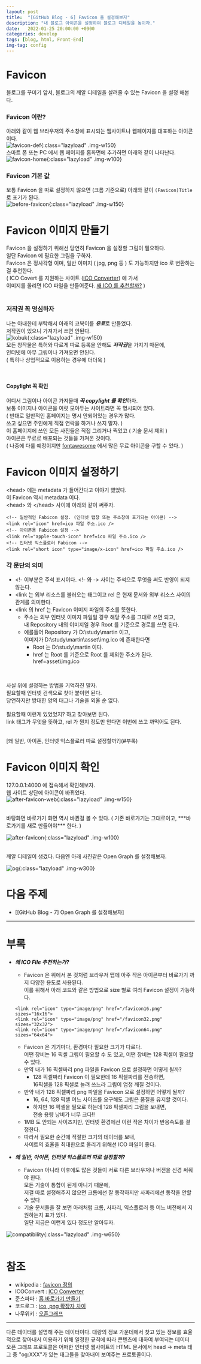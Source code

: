 ```yaml
---
layout: post
title:  "[GitHub Blog - 6] Favicon 을 설정해보자"
description: "내 블로그 아이콘을 설정하여 블로그 디테일을 높이자."
date:   2022-01-25 20:00:00 +0900
categories: develop
tags: [blog, html, Front-End]
img-tag: config
---
```


# Favicon  
블로그를 꾸미기 앞서, 블로그의 깨알 디테일을 살려줄 수 있는 Favicon 을 설정 해본다.  


### Favicon 이란?
아래와 같이 웹 브라우저의 주소창에 표시되는 웹사이트나 웹페이지를 대표하는 아이콘이다.  
![favicon-def](/assets/img/post-img/favicon/favicon.png){:class="lazyload" .img-w150}     
스마트 폰 또는 PC 에서 웹 페이지를 홈화면에 추가하면 아래와 같이 나타난다.  
![favicon-home](/assets/img/post-img/favicon/favicon-home.png){:class="lazyload" .img-w100}     


### Favicon 기본 값 ###  
보통 Favicon 을 따로 설정하지 않으면 (크롬 기준으로) 아래와 같이 `(Favicon)Title` 로 표기가 된다.  
![before-favicon](/assets/img/post-img//favicon/web-favicon.png){:class="lazyload" .img-w150}     


# Favicon 이미지 만들기
Favicon 을 설정하기 위해선 당연히 Favicon 을 설정할 그림이 필요하다.  
일단 Favicon 에 필요한 그림을 구하자.  
Favicon 은 정사각형 이며, 일반 이미지 ( jpg, png 등 ) 도 가능하지만 ico 로 변환하는걸 추천한다.    
( ICO Covert 를 지원하는 사이트 ([ICO Converter][icoconvert-link]) 에 가서   
이미지를 올리면 ICO 파일을 만들어준다. [왜 ICO 를 추천할까?](#부록) )    
<br>


### 저작권 꼭 명심하자  

나는 아내한테 부탁해서 아래의 코북이를 ***유료***로 만들었다.  
저작권이 있으니 가져가서 쓰면 안된다.  
![kobuk](/assets/img/post-img//favicon/kobuk.png){:class="lazyload" .img-w150}        
모든 창작물은 특허와 다르게 따로 등록을 안해도 ***저작권***을 가지기 때문에,  
인터넷에 아무 그림이나 가져오면 안된다.  
( 특히나 상업적으로 이용하는 경우에 더더욱 )  

<br>

#### Copylight 꼭 확인    

어디서 그림이나 아이콘 가져올때 ***꼭 copylight 를 확인***하자.    
보통 이미지나 아이콘을 여럿 모아두는 사이트라면 꼭 명시되어 있다.   
( 반대로 일반적인 홈페이지는 명시 안되어있는 경우가 많다.   
쓰고 싶으면 주인에게 직접 연락을 하거나 쓰지 말자. )  
이 홈페이지에 쓰인 모든 사진들은 직접 그리거나 찍었고 ( 기술 문서 제외 )  
아이콘은 무료로 배포되는 것들을 가져온 것이다.  
( 나중에 다룰 예정이지만 [fontawesome][fontawesome-link] 에서 많은 무료 아이콘을 구할 수 있다. )    


# Favicon 이미지 설정하기
\<head> 에는 <span class="tooltip" id="id-1">metadata</span> 가 들어간다고 이야기 했었다.  
이 Favicon 역시 metadata 이다.  
\<head> 와 \</head> 사이에 아래와 같이 써주자.  
```
<!-- 일반적인 Fabicon 설정. (인터넷 탭창 또는 주소창에 표기되는 아이콘) -->
<link rel="icon" href=ico 파일 주소.ico />
<!-- 아이폰용 Fabicon 설정 -->
<link rel="apple-touch-icon" href=ico 파일 주소.ico />
<!-- 인터넷 익스플로러 Fabicon -->
<link rel="short icon" type="image/x-icon" href=ico 파일 주소.ico />
``` 

### 각 문단의 의미
- <!- 이부분은 주석 표시이다. <!- 와 -> 사이는 주석으로 무엇을 써도 반영이 되지 않는다.  
- \<link 는 외부 리소스를 불러오는 태그이고 rel 은 현재 문서와 외부 리소스 사이의 관계를 의미한다. 
- \<link 의 href 는 Favicon 이미지 파일의 주소를 뜻한다.    
    - 주소는 외부 인터넷 이미지 파일일 경우 해당 주소를 그대로 쓰면 되고,  
    내 Repository 내의 이미지일 경우 Root 를 기준으로 경로를 쓰면 된다.  
    - 예를들어 Repository 가 D:\study\martin 이고,  
     이미지가 D:\study\martin\asset\img.ico 에 존재한다면  
        - Root 는 D:\study\martin 이다.
        - href 는 Root 를 기준으로 Root 를 제외한 주소가 된다. href=asset\img.ico  
<br>

사실 위에 설정하는 방법을 기억하진 말자.   
필요할때 인터넷 검색으로 찾아 붙이면 된다.  
당연하지만 방대한 양의 태그나 기술을 외울 순 없다.   
<br>
필요할때 이런게 있었었지? 하고 찾아보면 된다.  
link 태그가 무엇을 뜻하고, rel 가 뭔지 정도만 안다면 이번에 쓰고 까먹어도 된다.  

<br>
[왜 일반, 아이폰, 인터넷 익스플로러 따로 설정할까?](#부록)  

<br>
  

# Favicon 이미지 확인 
127.0.0.1:4000 에 접속해서 확인해보자.  
웹 사이트 상단에 아이콘이 바뀌었다.  
![after-favicon-web](/assets/img/post-img/favicon/web-favicon-after.png){:class="lazyload" .img-w150}  

<br>
바탕화면 바로가기 화면 역시 바뀐걸 볼 수 있다.   
( 기존 바로가기는 그대로이고, ***바로가기를 새로 만들어야*** 한다. )   

![after-favicon](/assets/img/post-img/favicon/after-favicon.png){:class="lazyload" .img-w100}    

<br>
깨알 디테일이 생겼다.  
다음엔 아래 사진같은 <span class="tooltip" id="id-2">Open Graph</span> 를 설정해보자.   

![og](/assets/img/post-img/favicon/og.png){:class="lazyload" .img-w300}  


# 다음 주제
- [[GitHub Blog - 7] Open Graph 를 설정해보자]

<hr>

# 부록
- ***왜 ICO File 추천하는가?***
    - Favicon 은 위에서 본 것처럼 브라우저 탭에 아주 작은 아이콘부터 바로가기 까지 다양한 용도로 사용된다.  
    이를 위해서 아래 코드와 같은 방법으로 size 별로 여러 Favicon 설정이 가능하다.

    ```
    <link rel="icon" type="image/png" href="/favicon16.png" sizes="16x16">
    <link rel="icon" type="image/png" href="/favicon32.png" sizes="32x32">
    <link rel="icon" type="image/png" href="/favicon64.png" sizes="64x64"> 
    ```  
    
    - Favicon 은 기기마다, 환경마다 필요한 크기가 다르다.   
    어떤 장비는 16 픽셀 그림이 필요할 수 도 있고, 어떤 장비는 128 픽셀이 필요할 수 있다.    
    - 만약 내가 16 픽셀짜리 png 파일을 Favicon 으로 설정하면 어떻게 될까?  
        - 128 픽셀짜리 Favicon 이 필요한데 16 픽셀짜리를 전송하면,   
          16픽셀을 128 픽셀로 늘려 쓰느라 그림이 엄청 깨질 것이다.  
    - 만약 내가 128 픽셀짜리 png 파일을 Favicon 으로 설정하면 어떻게 될까?  
        - 16, 64, 128 픽셀 어느 사이즈를 요구해도 그림은 품질을 유지할 것이다.  
        - 하지만 16 픽셀을 필요로 하는데 128 픽셀짜리 그림을 보내면,  
        전송 용량 낭비가 너무 크다!!  
    - 1MB 도 안되는 사이즈지만, 인터넷 환경에선 이런 작은 차이가 반응속도를 결정한다.  
    - 따라서 필요한 순간에 적절한 크기의 데이터를 보내,   
    사이트의 효율을 최대한으로 올리기 위해선 ICO 파일이 좋다.  

- ***왜 일반, 아이폰, 인터넷 익스플로러 따로 설정할까?***
    - Favicon 아니라 이후에도 많은 것들이 서로 다른 브라우저나 버전을 신경 써줘야 한다.  
    모든 기술이 통합이 된게 아니기 때문에,   
    저걸 따로 설정해주지 않으면 크롬에선 잘 동작하지만
    사파리에선 동작을 안할 수 있다    
    - 기술 문서들을 잘 보면 아래처럼 크롬, 사파리, 익스플로러 등 어느 버전에서 지원하는지 표가 있다.  
    일단 지금은 이런게 있다 정도만 알아두자.  

![compatibility](/assets/img/post-img/favicon/compatibility.png){:class="lazyload" .img-w650}   
<br>

# 참조
- wikipedia : [favicon 정의][favicon-wiki-link]
- ICOConvert : [ICO Converter][icoconvert-link]
- 준스파파 : [홈 바로가기 만들기][홈바로가기-link]
- 코드로그 : [ico, png 확장자 차이][ico vs png-link]
- 나무위키 : [오픈그래프][og-def-link]

<hr>
<div class="tooltip-desc">
    <div class="tooltip-description" id="desc-1">
    다른 데이터를 설명해 주는 데이터이다. 대량의 정보 가운데에서 찾고 있는 정보를 효율적으로 찾아내서 이용하기 위해 일정한 규칙에 따라 콘텐츠에 대하여 부여되는 데이터
    </div>
    <div class="tooltip-description" id="desc-2">
    오픈 그래프 프로토콜은 어떠한 인터넷 웹사이트의 HTML 문서에서 head -> meta 태그 중 "og:XXX"가 있는 태그들을 찾아내어 보여주는 프로토콜이다.
    </div>
</div>

[favicon-wiki-link]: https://ko.wikipedia.org/wiki/%ED%8C%8C%EB%B9%84%EC%BD%98
[icoconvert-link]: https://icoconvert.com/
[파피콘만드는방법-link]: https://ux.stories.pe.kr/106
[홈바로가기-link]: https://m.blog.naver.com/PostView.naver?isHttpsRedirect=true&blogId=nainside&logNo=221504373274
[ico vs png-link]: https://simigeum.tistory.com/18
[og-def-link]: https://namu.wiki/w/%EC%98%A4%ED%94%88%20%EA%B7%B8%EB%9E%98%ED%94%84%20%ED%94%84%EB%A1%9C%ED%86%A0%EC%BD%9C

[fontawesome-link]: https://fontawesome.com/
[og-link]: /develop/2022/01/03/open-graph.html